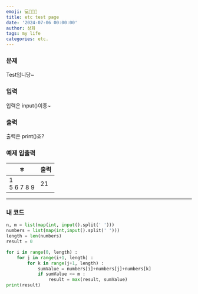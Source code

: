 ```yaml
---
emoji: 💻👨🏻‍💻
title: etc test page
date: '2024-07-06 00:00:00'
author: 상화
tags: my life
categories: etc.
---
```

### 문제

Test입니당~

### 입력

입력은 input()이죵~

### 출력

출력은 print()죠?

### 예제 입출력

| ㅎ | 출력 |
| - | - |
| 1 <br/> 5 6 7 8 9  | 21   |

---

### 내 코드

```python
n, m = list(map(int, input().split(' ')))
numbers = list(map(int,input().split(' ')))
length = len(numbers)
result = 0

for i in range(0, length) :
    for j in range(i+1, length) :
        for k in range(j+1, length) :
            sumValue = numbers[i]+numbers[j]+numbers[k]
            if sumValue <= m :
                result = max(result, sumValue)
print(result)
```